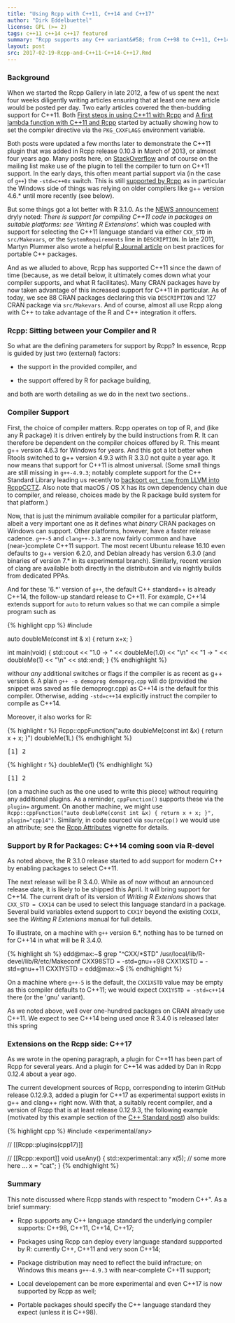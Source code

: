 ```yaml
---
title: "Using Rcpp with C++11, C++14 and C++17"
author: "Dirk Eddelbuettel"
license: GPL (>= 2)
tags: c++11 c++14 c++17 featured
summary: "Rcpp supports any C++ variant&#58; from C++98 to C++11, C++14 and now C++17"
layout: post
src: 2017-02-19-Rcpp-and-C++11-C++14-C++17.Rmd
---
```


### Background

When we started the Rcpp Gallery in late 2012, a few of us spent the next four weeks diligently
writing articles ensuring that at least one new article would be posted per day. Two early articles
covered the then-budding support for C++11.  Both
[First steps in using C++11 with Rcpp](http://gallery.rcpp.org/articles/first-steps-with-C++11/) and
[A first lambda function with C++11 and Rcpp](http://gallery.rcpp.org/articles/simple-lambda-func-c++11/)
started by actually showing how to set the compiler directive via the `PKG_CXXFLAGS` environment
variable.

Both posts were updated a few months later to demonstrate the C++11 plugin that was added in Rcpp
release 0.10.3 in March of 2013, or almost four years ago.  Many posts here, on
[StackOverflow](http://stackoverflow.com/questions/tagged/rcpp) and of course on the mailing list
make use of the plugin to tell the compiler to turn on C++11 support.  In the early days, this often
meant partial support via (in the case of `g++`) the `-std=c++0x` switch. This is still
[supported by Rcpp](https://github.com/RcppCore/Rcpp/blob/f99737edbbe699c0128a735518af91a7f1d986da/R/Attributes.R#L464)
as in particular the Windows side of things was relying on older compilers like g++ version 4.6.*
until more recently (see below).

But some things got a lot better with R 3.1.0.  As the
[NEWS announcement](https://stat.ethz.ch/pipermail/r-announce/2014/000572.html) dryly noted: _There
is support for compiling C++11 code in packages on suitable platforms: see ‘Writing R Extensions’._
which was coupled with support for selecting the C++11 language standard via either `CXX_STD` in
`src/Makevars`, or the `SystemRequirements` line in `DESCRIPTION`. In late 2011, Martyn Plummer also
wrote a helpful
[R Journal article](https://journal.r-project.org/archive/2011-2/RJournal_2011-2_Plummer.pdf) on
best practices for portable C++ packages.

And as we alluded to above, Rcpp has supported C++11 since the dawn of time (because, as we detail
below, it ultimately comes down what your compiler supports, and what R facilitates).  Many CRAN
packages have by now taken advantage of this increased support for C++11 in particular.  As of
today, we see 88 CRAN packages declaring this via `DESCRIPTION` and 127 CRAN package via
`src/Makevars`.  And of course, almost all use Rcpp along with C++ to take advantage of the R and
C++ integration it offers.

### Rcpp: Sitting between your Compiler and R

So what are the defining parameters for support by Rcpp?  In essence, Rcpp is guided by just two
(external) factors:

- the support in the provided compiler, and 

- the support offered by R for package building,

and both are worth detailing as we do in the next two sections.. 

### Compiler Support

First, the choice of compiler matters. Rcpp operates on top of R, and (like any R package) it is
driven entirely by the build instructions from R.  It can therefore be dependent on the compiler
choices offered by R.  This meant g++ version 4.6.3 for Windows for years.  And this got a lot
better when Rtools switched to g++ version 4.9.3 with R 3.3.0 not quite a year ago.  It now means
that support for C++11 is almost universal.  (Some small things are still missing in `g++-4.9.3`;
notably complete support for the C++ Standard Library leading us recently to
[backport `get_time` from LLVM into RcppCCTZ](https://github.com/eddelbuettel/rcppcctz/pull/11). Also
note that macOS / OS X has its own dependency chain due to compiler, and release, choices made by
the R package build system for that platform.)

Now, that is just the minimum available compiler for a particular platform, albeit a very important
one as it defines what _binary_ CRAN packages on Windows can support.  Other platforms, however,
have a faster release cadence.  `g++-5` and `clang++-3.3` are now fairly common and have
(near-)complete C++11 support.  The most recent Ubuntu release 16.10 even defaults to g++ version
6.2.0, and Debian already has version 6.3.0 (and binaries of version 7.* in its experimental
branch). Similarly, recent version of clang are available both directly in the distributoin and via
nightly builds from dedicated PPAs.

And for these '6.*' version of `g++`, the default C++ standard++ is already C++14, the follow-up
standard release to C++11.  For example, C++14 extends support for `auto` to return values so that
we can compile a simple program such as


{% highlight cpp %}
#include <iostream>

auto doubleMe(const int & x) {
    return x+x;
}

int main(void) {
    std::cout << "1.0         -> " << doubleMe(1.0) << "\n"
              << "1           -> " << doubleMe(1)   << "\n"
              << std::endl;
}
{% endhighlight %}

withour _any_ additional switches or flags if the compiler is as recent as g++ version 6. A plain
`g++ -o demoprog demoprog.cpp` will do (provided the snippet was saved as file demoprogr.cpp) as
C++14 is the default for this compiler.  Otherwise, adding `-std=c++14` explicitly instruct the
compiler to compile as C++14.

Moreover, it also works for R:


{% highlight r %}
Rcpp::cppFunction("auto doubleMe(const int &x) { return x + x; }")
doubleMe(1L)
{% endhighlight %}



<pre class="output">
[1] 2
</pre>



{% highlight r %}
doubleMe(1)
{% endhighlight %}



<pre class="output">
[1] 2
</pre>

(on a machine such as the one used to write this piece) without requiring any additional plugins.
As a reminder, `cppFunction()` supports these via the `plugin=` argument. On another machine, we
might use `Rcpp::cppFunction("auto doubleMe(const int &x) { return x + x; }", plugin="cpp14")`.
Similarly, in code sourced via `sourceCpp()` we would use an attribute; see the
[Rcpp Attributes](https://cloud.r-project.org/package=Rcpp/vignettes/Rcpp-attributes.pdf) vignette
for details.


### Support by R for Packages: C++14 coming soon via R-devel

As noted above, the R 3.1.0 release started to add support for modern C++ by enabling packages to
select C++11.

The next release will be R 3.4.0. While as of now without an announced release date, it is likely to
be shipped this April. It will bring support for C++14.  The current draft of its version of
_Writing R Extenions_ shows that `CXX_STD = CXX14` can be used to select this language standard in a
package. Several build variables extend support to `CXX1Y` beyond the existing `CXX1X`, see the
_Writing R Extenions_ manual for full details.

To illustrate, on a machine with `g++` version 6.*, nothing has to be turned on for C++14 in what
will be R 3.4.0.


{% highlight sh %}
edd@max:~$ grep "^CXX/*STD" /usr/local/lib/R-devel/lib/R/etc/Makeconf 
CXX98STD = -std=gnu++98
CXX1XSTD = -std=gnu++11
CXX1YSTD = 
edd@max:~$ 
{% endhighlight %}

On a machine where `g++-5` is the default, the `CXX1XSTD` value may be empty as this compiler
defaults to C++11; we would expect `CXX1YSTD = -std=c++14` there (or the 'gnu' variant).

As we noted above, well over one-hundred packages on CRAN already use C++11.  We expect to see C++14
being used once R 3.4.0 is released later this spring

### Extensions on the Rcpp side: C++17

As we wrote in the opening paragraph, a plugin for C++11 has been part of Rcpp for several years.
And a plugin for C++14 was added by Dan in Rcpp 0.12.4 about a year ago.  

The current development sources of Rcpp, corresponding to interim GitHub release 0.12.9.3, added a
plugin for C++17 as experimental support exists in g++ and clang++ right now.  With that, a suitably
recent compiler, and a version of Rcpp that is at least release 0.12.9.3, the following example
(motivated by this example section of the
[C++ Standard post](http://www.open-std.org/jtc1/sc22/wg21/docs/papers/2015/n4480.html#any)) also
builds:


{% highlight cpp %}
#include <experimental/any>

// [[Rcpp::plugins(cpp17)]]                                        

// [[Rcpp::export]]
void useAny() {
    std::experimental::any x(5);
    // some more here ...
    x = "cat";
}
{% endhighlight %}

### Summary

This note discussed where Rcpp stands with respect to "modern C++". As a brief summary:

- Rcpp supports any C++ language standard the underlying compiler supports: C++98, C++11, C++14, 
  C++17;

- Packages using Rcpp can deploy every language standard suppported by R: currently C++, C++11 and
  very soon C++14;
  
- Package distribution may need to reflect the build infracture; on Windows this means `g++-4.9.3`
  with near-complete C++11 support;

- Local developement can be more experimental and even C++17 is now supported by Rcpp as well;

- Portable packages should specify the C++ language standard they expect (unless it is C++98).

